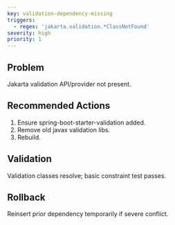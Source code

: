 ```yaml
---
key: validation-dependency-missing
triggers:
  - regex: 'jakarta.validation.*ClassNotFound'
severity: high
priority: 1
---
```

## Problem
Jakarta validation API/provider not present.
## Recommended Actions
1. Ensure spring-boot-starter-validation added.
2. Remove old javax validation libs.
3. Rebuild.
## Validation
Validation classes resolve; basic constraint test passes.
## Rollback
Reinsert prior dependency temporarily if severe conflict.
